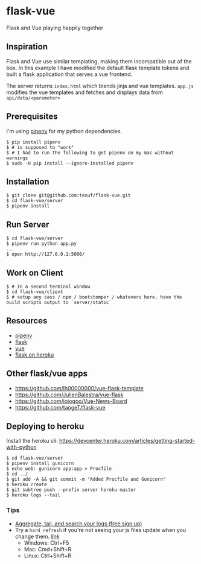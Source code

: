 # flask-vue
Flask and Vue playing happily together


## Inspiration
Flask and Vue use similar templating, making them incompatible out of the box. In this example I have modified the default flask template tokens and built a flask application that serves a vue frontend.

The server returns `index.html` which blends jinja and vue templates. `app.js` modifies the vue templates and fetches and displays data from `api/data/<parameter>`

## Prerequisites
I'm using [pipenv](http://docs.pipenv.org/) for my python dependencies.

    $ pip install pipenv 
    $ # is supposed to "work"
    $ # I had to run the following to get pipenv on my mac without warnings
    $ sudo -H pip install --ignore-installed pipenv

## Installation
    $ git clone git@github.com:texuf/flask-vue.git
    $ cd flask-vue/server
    $ pipenv install

## Run Server
    $ cd flask-vue/server
    $ pipenv run python app.py 
    ...
    $ open http://127.0.0.1:5000/

## Work on Client
    $ # in a second terminal window
    $ cd flask-vue/client
    $ # setup any sass / npm / bootstomper / whatevers here, have the build scripts output to `server/static`


## Resources
- [pipenv](http://docs.pipenv.org/)
- [flask](http://flask.pocoo.org/)
- [vue](https://vuejs.org/v2/guide/)
- [flask on heroku](https://blog.miguelgrinberg.com/post/the-flask-mega-tutorial-part-xviii-deployment-on-the-heroku-cloud)

## Other flask/vue apps
- https://github.com/lh00000000/vue-flask-template
- https://github.com/JulienBalestra/vue-flask
- https://github.com/ioiogoo/Vue-News-Board
- https://github.com/taogeT/flask-vue

## Deploying to heroku
Install the heroku cli: https://devcenter.heroku.com/articles/getting-started-with-python

    $ cd flask-vue/server
    $ pipenv install gunicorn
    $ echo web: gunicorn app:app > Procfile
    $ cd ../
    $ git add -A && git commit -m "Added Procfile and Gunicorn"
    $ heroku create
    $ git subtree push --prefix server heroku master
    $ heroku logs --tail



### Tips
- [Aggregate, tail, and search your logs (free sign up)](https://papertrailapp.com/?thank=09267f)
- Try a `hard refresh` if you're not seeing your js files update when you change them. _[link](https://stackoverflow.com/questions/41144565/flask-does-not-see-change-in-js-file)_
   - Windows: Ctrl+F5
   - Mac: Cmd+Shift+R   
   - Linux: Ctrl+Shift+R
